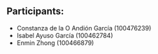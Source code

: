 ## Participants:
 - Constanza de la O Andión García (100476239)
 - Isabel Ayuso García (100462784)
 - Enmin Zhong (100466879)
